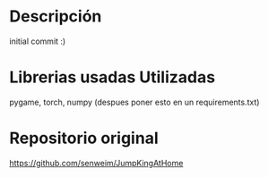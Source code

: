 # Descripción 
initial commit :)

# Librerias usadas Utilizadas
pygame, torch, numpy (despues poner esto en un requirements.txt)

# Repositorio original
https://github.com/senweim/JumpKingAtHome